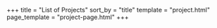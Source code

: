 +++
title = "List of Projects"
sort_by = "title"
template = "project.html"
page_template = "project-page.html"
+++
